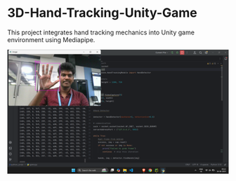 # 3D-Hand-Tracking-Unity-Game
This project integrates hand tracking mechanics into Unity game environment using Mediapipe.

![image alt](https://github.com/itzTechie10/3D-Hand-Tracking-Unity-Game/blob/fc7388f27c690d5b8c8ab058c72efd65b4372d2d/Screenshot%202025-06-26%20092322%20(1).png)
